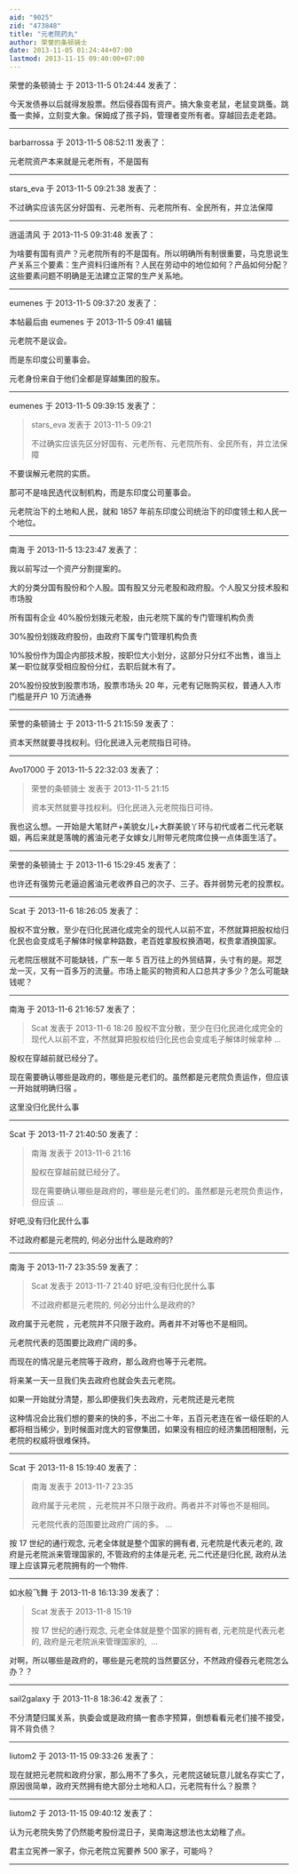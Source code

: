 ```yaml
---
aid: "9025"
zid: "473848"
title: "元老院药丸"
author: 荣誉的条顿骑士
date: 2013-11-05 01:24:44+07:00
lastmod: 2013-11-15 09:40:00+07:00
---
```


荣誉的条顿骑士 于 2013-11-5 01:24:44 发表了：

今天发债券以后就得发股票。然后侵吞国有资产。搞大象变老鼠，老鼠变跳蚤。跳蚤一卖掉，立刻变大象。保姆成了孩子妈，管理者变所有者。穿越回去走老路。

---

barbarrossa 于 2013-11-5 08:52:11 发表了：

元老院资产本来就是元老所有，不是国有

---

stars_eva 于 2013-11-5 09:21:38 发表了：

不过确实应该先区分好国有、元老所有、元老院所有、全民所有，并立法保障

---

逍遥清风 于 2013-11-5 09:31:48 发表了：

为啥要有国有资产？元老院所有的不是国有。所以明确所有制很重要，马克思说生产关系三个要素：生产资料归谁所有？人民在劳动中的地位如何？产品如何分配？这些要素问题不明确是无法建立正常的生产关系地。

---

eumenes 于 2013-11-5 09:37:20 发表了：

本帖最后由 eumenes 于 2013-11-5 09:41 编辑

元老院不是议会。

而是东印度公司董事会。

元老身份来自于他们全都是穿越集团的股东。

---

eumenes 于 2013-11-5 09:39:15 发表了：

> stars_eva 发表于 2013-11-5 09:21
>
> 不过确实应该先区分好国有、元老所有、元老院所有、全民所有，并立法保障

不要误解元老院的实质。

那可不是啥民选代议制机构，而是东印度公司董事会。

元老院治下的土地和人民，就和 1857 年前东印度公司统治下的印度领土和人民一个地位。

---

南海 于 2013-11-5 13:23:47 发表了：

我以前写过一个资产分割提案的。

大的分类分国有股份和个人股。国有股又分元老股和政府股。个人股又分技术股和市场股

所有国有企业 40%股份划拨元老股，由元老院下属的专门管理机构负责

30%股份划拨政府股份，由政府下属专门管理机构负责

10%股份作为国企内部技术股，按职位大小划分，这部分只分红不出售，谁当上某一职位就享受相应股份分红，去职后就木有了。

20%股份投放到股票市场，股票市场头 20 年，元老有记账购买权，普通人入市门槛是开户 10 万流通券

---

荣誉的条顿骑士 于 2013-11-5 21:15:59 发表了：

资本天然就要寻找权利。归化民进入元老院指日可待。

---

Avo17000 于 2013-11-5 22:32:03 发表了：

> 荣誉的条顿骑士 发表于 2013-11-5 21:15
>
> 资本天然就要寻找权利。归化民进入元老院指日可待。

我也这么想。一开始是大笔财产+美貌女儿+大群美貌丫环与初代或者二代元老联姻，再后来就是落魄的酱油元老子女嫁女儿附带元老院席位换一点体面生活了。

---

荣誉的条顿骑士 于 2013-11-6 15:29:45 发表了：

也许还有强势元老逼迫酱油元老收养自己的次子、三子。吞并弱势元老的投票权。

---

Scat 于 2013-11-6 18:26:05 发表了：

股权不宜分散，至少在归化民进化成完全的现代人以前不宜，不然就算把股权给归化民也会变成毛子解体时候拿种路数，老百姓拿股权换酒喝，权贵拿酒换国家。

元老院压根就不可能缺钱，广东一年 5 百万往上的外贸结算，头寸有的是。郑芝龙一灭，又有一百多万的流量。市场上能买的物资和人口总共才多少？怎么可能缺钱呢？

---

南海 于 2013-11-6 21:16:57 发表了：

> Scat 发表于 2013-11-6 18:26 股权不宜分散，至少在归化民进化成完全的现代人以前不宜，不然就算把股权给归化民也会变成毛子解体时候拿种 ...

股权在穿越前就已经分了。

现在需要确认哪些是政府的，哪些是元老们的。虽然都是元老院负责运作，但应该一开始就明确归宿 。

这里没归化民什么事

---

Scat 于 2013-11-7 21:40:50 发表了：

> 南海 发表于 2013-11-6 21:16
>
> 股权在穿越前就已经分了。
>
> 现在需要确认哪些是政府的，哪些是元老们的。虽然都是元老院负责运作，但应该 ...

好吧,没有归化民什么事

不过政府都是元老院的, 何必分出什么是政府的?

---

南海 于 2013-11-7 23:35:59 发表了：

> Scat 发表于 2013-11-7 21:40 好吧,没有归化民什么事
>
> 不过政府都是元老院的, 何必分出什么是政府的?

政府属于元老院 ，元老院并不只限于政府。两者并不对等也不是相同。

元老院代表的范围要比政府广阔的多。

而现在的情况是元老院等于政府，那么政府也等于元老院。

将来某一天一旦我们失去政府也就会失去元老院。

如果一开始就分清楚，那么即便我们失去政府，元老院还是元老院

这种情况会比我们想的要来的快的多，不出二十年，五百元老连在省一级任职的人都将相当稀少，到时候面对庞大的官僚集团，如果没有相应的经济集团相限制，元老院的权威将很难保持。

---

Scat 于 2013-11-8 15:19:40 发表了：

> 南海 发表于 2013-11-7 23:35
>
> 政府属于元老院 ，元老院并不只限于政府。两者并不对等也不是相同。
>
> 元老院代表的范围要比政府广阔的多。 ...

按 17 世纪的通行观念, 元老全体就是整个国家的拥有者, 元老院是代表元老的, 政府是元老院派来管理国家的, 不管政府的主体是元老, 元二代还是归化民, 政府从法理上应该算元老院拥有的一个物件.

---

如水般飞舞 于 2013-11-8 16:13:39 发表了：

> Scat 发表于 2013-11-8 15:19
>
> 按 17 世纪的通行观念, 元老全体就是整个国家的拥有者, 元老院是代表元老的, 政府是元老院派来管理国家的,  ...

对啊，所以哪些是政府的，哪些是元老院的当然要区分，不然政府侵吞元老院怎么办？？

---

sail2galaxy 于 2013-11-8 18:36:42 发表了：

不分清楚归属关系，执委会或是政府搞一套赤字预算，倒想看看元老们接不接受，背不背负债？

---

liutom2 于 2013-11-15 09:33:26 发表了：

现在就把元老院和政府分家，那么用不了多久，元老院这破玩意儿就名存实亡了，原因很简单，政府天然拥有绝大部分土地和人口，元老院有什么？股票？

---

liutom2 于 2013-11-15 09:40:12 发表了：

认为元老院失势了仍然能考股份混日子，吴南海这想法也太幼稚了点。

君主立宪养一家子，你元老院立宪要养 500 家子，可能吗？

---
